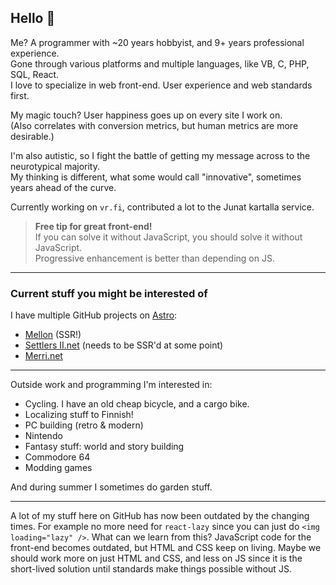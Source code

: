 ## Hello 👋

Me? A programmer with ~20 years hobbyist, and 9+ years professional experience.<br>
Gone through various platforms and multiple languages, like VB, C, PHP, SQL, React.<br>
I love to specialize in web front-end. User experience and web standards first.<br>

My magic touch? User happiness goes up on every site I work on.<br >
(Also correlates with conversion metrics, but human metrics are more desirable.)

I'm also autistic, so I fight the battle of getting my message across to the neurotypical majority.<br>
My thinking is different, what some would call "innovative", sometimes years ahead of the curve.

Currently working on `vr.fi`, contributed a lot to the Junat kartalla service.

> **Free tip for great front-end!**<br />
> If you can solve it without JavaScript, you should solve it without JavaScript.<br />
> Progressive enhancement is better than depending on JS.

---

### Current stuff you might be interested of

I have multiple GitHub projects on [Astro](https://astro.build):

- [Mellon](https://github.com/Merri/mellon.kontu.me) (SSR!)
- [Settlers II.net](https://github.com/Merri/settlers2) (needs to be SSR'd at some point)
- [Merri.net](https://github.com/Merri/merri.net)

---

Outside work and programming I'm interested in:

- Cycling. I have an old cheap bicycle, and a cargo bike.
- Localizing stuff to Finnish!
- PC building (retro & modern)
- Nintendo
- Fantasy stuff: world and story building
- Commodore 64
- Modding games

And during summer I sometimes do garden stuff.

---

A lot of my stuff here on GitHub has now been outdated by the changing times. For example no more need for `react-lazy` since you can just do `<img loading="lazy" />`. What can we learn from this? JavaScript code for the front-end becomes outdated, but HTML and CSS keep on living. Maybe we should work more on just HTML and CSS, and less on JS since it is the short-lived solution until standards make things possible without JS.
